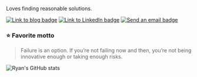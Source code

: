 Loves finding reasonable solutions.

[![Link to blog badge](http://img.shields.io/badge/Blog-1FC996?style=flat&logo=vimeo&logoColor=white&link=https://velog.io/@ryan-son)](https://velog.io/@ryan-son) 
[![Link to LinkedIn badge](http://img.shields.io/badge/LinkedIn-0A66C2?style=flat&logo=linkedin&logoColor=white&link=https://www.linkedin.com/in/geonhee-son-227858160)](https://www.linkedin.com/in/geonhee-son-227858160) 
[![Send an email badge](https://img.shields.io/badge/Gmail-d14836?style=flat&logo=Gmail&logoColor=white&link=mailto:ryan.son1002@gmail.com)](mailto:ryan.son1002@gmail.com)


### ⭐️ Favorite motto
> Failure is an option. If you’re not failing now and then, you’re not being innovative enough or taking enough risks.

![Ryan's GitHub stats](https://github-readme-stats.vercel.app/api?username=ryan-son&show_icons=true&theme=react)

<!--
**ryan-son/ryan-son** is a ✨ _special_ ✨ repository because its `README.md` (this file) appears on your GitHub profile.

Here are some ideas to get you started:

- 🔭 I’m currently working on ...
- 🌱 I’m currently learning ...
- 👯 I’m looking to collaborate on ...
- 🤔 I’m looking for help with ...
- 💬 Ask me about ...
- 📫 How to reach me: ...
- 😄 Pronouns: ...
- ⚡ Fun fact: ...
-->
